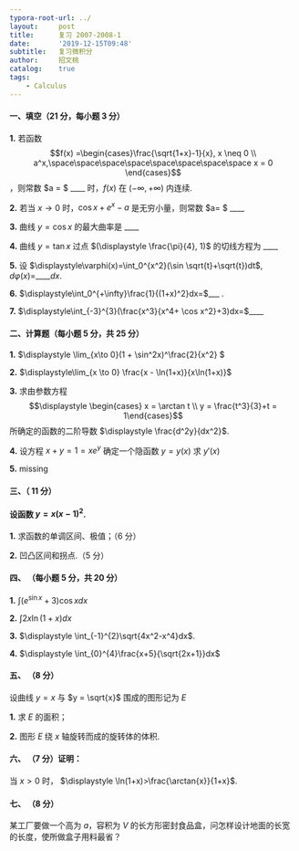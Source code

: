 ```yaml
---
typora-root-url: ../
layout:     post
title:      复习 2007-2008-1
date:       '2019-12-15T09:48'
subtitle:   复习微积分
author:     招文桃
catalog:    true
tags:
    - Calculus
---
```


#### 一、填空（21 分，每小题 3 分）

**1.**  若函数 $$f(x) =\begin{cases}\frac{\sqrt{1+x}-1}{x}, x \neq 0 \\ a^x,\space\space\space\space\space\space\space\space x = 0 \end{cases}$$ ，则常数 $a = $ ____ 时，$f(x)$ 在 $(-\infty, +\infty)$ 内连续.



**2.**  若当 $x\to 0$ 时，$\displaystyle \cos x + e^x - a$ 是无穷小量，则常数 $a= $ ____ 



**3.**  曲线 $y = \cos x$ 的最大曲率是 ____



**4.**  曲线 $\displaystyle y = \tan x$ 过点 $(\displaystyle \frac{\pi}{4}, 1)$ 的切线方程为 ____



**5.**  设 $\displaystyle\varphi(x)=\int_0^{x^2}(\sin \sqrt{t}+\sqrt{t})dt$,  $d\varphi(x)=$____$dx$.



**6.** $\displaystyle\int_0^{+\infty}\frac{1}{(1+x)^2}dx=$___ .



**7.**  $\displaystyle\int_{-3}^{3}(\frac{x^3}{x^4+ \cos x^2}+3)dx=$____ 

<!--more-->

#### 二、计算题（每小题 5 分，共 25 分）

**1.**  $\displaystyle \lim_{x\to 0}(1 + \sin^2x)^\frac{2}{x^2} $ 



**2.** $\displaystyle\lim_{x \to 0} \frac{x - \ln(1+x)}{x\ln(1+x)}$ 



**3.** 求由参数方程 $$\displaystyle \begin{cases} x = \arctan t \\ y = \frac{t^3}{3}+t = 1\end{cases}$$ 所确定的函数的二阶导数 $\displaystyle \frac{d^2y}{dx^2}$.



**4.** 设方程 $x + y = 1 = xe^y$ 确定一个隐函数 $y=y(x)$ 求 $y'(x)$ 



**5.** missing



#### 三、（ 11 分）

#### 设函数 $y=x(x-1)^2$.

**1.**  求函数的单调区间、极值；（6 分） 



**2.** 凹凸区间和拐点.（5 分）



#### 四、 （每小题 5 分，共 20 分） 

**1.**  $\displaystyle \int(e^{\sin{x}}+3)\cos{x}dx$ 



**2.** $\displaystyle\int2x\ln(1+x)dx$ 



**3.** $\displaystyle \int_{-1}^{2}\sqrt{4x^2-x^4}dx$.



**4.** $\displaystyle \int_{0}^{4}\frac{x+5}{\sqrt{2x+1}}dx$ 





#### 五、 （8 分）

设曲线 $y = x$ 与 $y = \sqrt{x}$ 围成的图形记为 $E$ 

**1.** 求 $E$ 的面积；



**2.** 图形 $E$ 绕 $x$ 轴旋转而成的旋转体的体积.





#### 六、 （7 分）证明：

当 $x > 0$ 时， $\displaystyle \ln(1+x)>\frac{\arctan{x}}{1+x}$​.



#### 七、 （8 分）

某工厂要做一个高为 $a$，容积为 $V$ 的长方形密封食品盒，问怎样设计地面的长宽的长度，使所做盒子用料最省？



